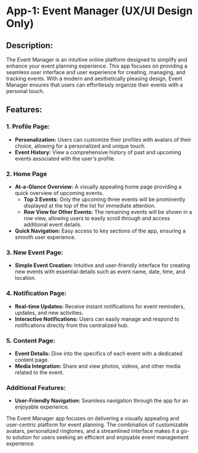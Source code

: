 # App-1: Event Manager (UX/UI Design Only)

## Description:
The Event Manager is an intuitive online platform designed to simplify and enhance your event planning experience. This app focuses on providing a seamless user interface and user experience for creating, managing, and tracking events. With a modern and aesthetically pleasing design, Event Manager ensures that users can effortlessly organize their events with a personal touch.

## Features:

### 1. Profile Page:
- **Personalization:** Users can customize their profiles with avatars of their choice, allowing for a personalized and unique touch.
- **Event History:** View a comprehensive history of past and upcoming events associated with the user's profile.

### 2. Home Page
- **At-a-Glance Overview:** A visually appealing home page providing a quick overview of upcoming events.
  - **Top 3 Events:** Only the upcoming three events will be prominently displayed at the top of the list for immediate attention.
  - **Row View for Other Events:** The remaining events will be shown in a row view, allowing users to easily scroll through and access additional event details.
- **Quick Navigation:** Easy access to key sections of the app, ensuring a smooth user experience.

### 3. New Event Page:
- **Simple Event Creation:** Intuitive and user-friendly interface for creating new events with essential details such as event name, date, time, and location.

### 4. Notification Page:
- **Real-time Updates:** Receive instant notifications for event reminders, updates, and new activities.
- **Interactive Notifications:** Users can easily manage and respond to notifications directly from this centralized hub.

### 5. Content Page:
- **Event Details:** Dive into the specifics of each event with a dedicated content page.
- **Media Integration:** Share and view photos, videos, and other media related to the event.

### Additional Features:
- **User-Friendly Navigation:** Seamless navigation through the app for an enjoyable experience.

The Event Manager app focuses on delivering a visually appealing and user-centric platform for event planning. The combination of customizable avatars, personalized ringtones, and a streamlined interface makes it a go-to solution for users seeking an efficient and enjoyable event management experience.
